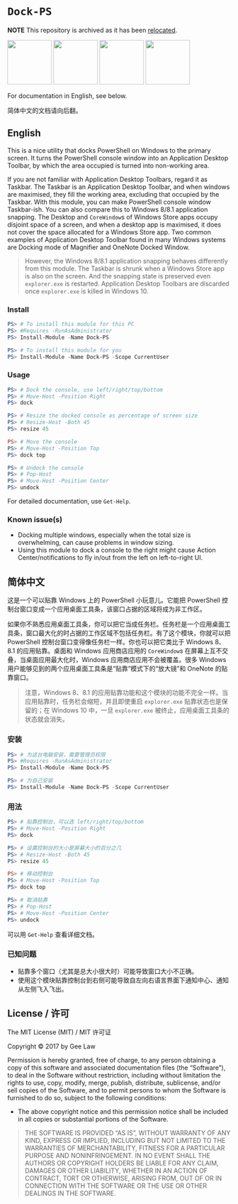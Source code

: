 # `Dock-PS`

**NOTE** This repository is archived as it has been [relocated](https://github.com/GeeLaw/PowerShellThingies/tree/master/modules/Dock-PS).

<div>
<img src="https://cdn.rawgit.com/GeeLaw/Dock-PS/master/assets/icon-forbidden.png" height="100" width="100"/>
<img src="https://cdn.rawgit.com/GeeLaw/Dock-PS/master/assets/icon-black-on-white.png" height="100" width="100"/>
<img src="https://cdn.rawgit.com/GeeLaw/Dock-PS/master/assets/icon-white-on-black.png" height="100" width="100"/>
<img src="https://cdn.rawgit.com/GeeLaw/Dock-PS/master/assets/icon-fallback.png" height="100" width="100"/>
</div>

For documentation in English, see below.

简体中文的文档请向后翻。

## English

This is a nice utility that docks PowerShell on Windows to the primary screen. It turns the PowerShell console window into an Application Desktop Toolbar, by which the area occupied is turned into non-working area.

If you are not familiar with Application Desktop Toolbars, regard it as Taskbar. The Taskbar is an Application Desktop Toolbar, and when windows are maximised, they fill the working area, excluding that occupied by the Taskbar. With this module, you can make PowerShell console window Taskbar-ish. You can also compare this to Windows 8/8.1 application snapping. The Desktop and `CoreWindow`s of Windows Store apps occupy disjoint space of a screen, and when a desktop app is maximised, it does not cover the space allocated for a Windows Store app. Two common examples of Application Desktop Toolbar found in many Windows systems are Docking mode of Magnifier and OneNote Docked Window.

> However, the Windows 8/8.1 application snapping behaves differently from this module. The Taskbar is shrunk when a Windows Store app is also on the screen. And the snapping state is preserved even `explorer.exe` is restarted. Application Desktop Toolbars are discarded once `explorer.exe` is killed in Windows 10.

### Install

```PowerShell
PS> # To install this module for this PC
PS> #Requires -RunAsAdministrator
PS> Install-Module -Name Dock-PS

PS> # To install this module for you
PS> Install-Module -Name Dock-PS -Scope CurrentUser
```

### Usage

```PowerShell
PS> # Dock the console, use left/right/top/bottom
PS> # Move-Host -Position Right
PS> dock

PS> # Resize the docked console as percentage of screen size
PS> # Resize-Host -Both 45
PS> resize 45

PS> # Move the console
PS> # Move-Host -Position Top
PS> dock top

PS> # Undock the console
PS> # Pop-Host
PS> # Move-Host -Position Center
PS> undock
```

For detailed documentation, use `Get-Help`.

### Known issue(s)

- Docking multiple windows, especially when the total size is overwhelming, can cause problems in window sizing.
- Using this module to dock a console to the right might cause Action Center/notifications to fly in/out from the left on left-to-right UI.

## 简体中文

这是一个可以贴靠 Windows 上的 PowerShell 小玩意儿。它能把 PowerShell 控制台窗口变成一个应用桌面工具条，该窗口占据的区域将成为非工作区。

如果你不熟悉应用桌面工具条，你可以把它当成任务栏。任务栏是一个应用桌面工具条，窗口最大化的时占据的工作区域不包括任务栏。有了这个模块，你就可以把 PowerShell 控制台窗口变得像任务栏一样。你也可以把它类比于 Windows 8、8.1 的应用贴靠。桌面和 Windows 应用商店应用的 `CoreWindow`s 在屏幕上互不交叠，当桌面应用最大化时，Windows 应用商店应用不会被覆盖。很多 Windows 用户能够见到的两个应用桌面工具条是“贴靠”模式下的“放大镜”和 OneNote 的贴靠窗口。

> 注意，Windows 8、8.1 的应用贴靠功能和这个模块的功能不完全一样。当应用贴靠时，任务栏会缩短，并且即使重启 `explorer.exe` 贴靠状态也是保留的；在 Windows 10 中，一旦 `explorer.exe` 被终止，应用桌面工具条的状态就会消失。

### 安装

```PowerShell
PS> # 为这台电脑安装，需要管理员权限
PS> #Requires -RunAsAdministrator
PS> Install-Module -Name Dock-PS

PS> # 为自己安装
PS> Install-Module -Name Dock-PS -Scope CurrentUser
```

### 用法

```PowerShell
PS> # 贴靠控制台，可以选 left/right/top/bottom
PS> # Move-Host -Position Right
PS> dock

PS> # 设置控制台的大小是屏幕大小的百分之几
PS> # Resize-Host -Both 45
PS> resize 45

PS> # 移动控制台
PS> # Move-Host -Position Top
PS> dock top

PS> # 取消贴靠
PS> # Pop-Host
PS> # Move-Host -Position Center
PS> undock
```

可以用 `Get-Help` 查看详细文档。

### 已知问题

- 贴靠多个窗口（尤其是总大小很大时）可能导致窗口大小不正确。
- 使用这个模块贴靠控制台到右侧可能导致自左向右语言界面下通知中心、通知从左侧飞入飞出。

## License / 许可

The MIT License (MIT) / MIT 许可证

Copyright © 2017 by Gee Law

Permission is hereby granted, free of charge, to any person obtaining a copy of this software and associated documentation files (the “Software”), to deal in the Software without restriction, including without limitation the rights to use, copy, modify, merge, publish, distribute, sublicense, and/or sell copies of the Software, and to permit persons to whom the Software is furnished to do so, subject to the following conditions:

- The above copyright notice and this permission notice shall be included in all copies or substantial portions of the Software.

> THE SOFTWARE IS PROVIDED “AS IS”, WITHOUT WARRANTY OF ANY KIND, EXPRESS OR IMPLIED, INCLUDING BUT NOT LIMITED TO THE WARRANTIES OF MERCHANTABILITY, FITNESS FOR A PARTICULAR PURPOSE AND NONINFRINGEMENT. IN NO EVENT SHALL THE AUTHORS OR COPYRIGHT HOLDERS BE LIABLE FOR ANY CLAIM, DAMAGES OR OTHER LIABILITY, WHETHER IN AN ACTION OF CONTRACT, TORT OR OTHERWISE, ARISING FROM, OUT OF OR IN CONNECTION WITH THE SOFTWARE OR THE USE OR OTHER DEALINGS IN THE SOFTWARE.
